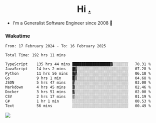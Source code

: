<h1 align="center">Hi <a href="https://www.hackerrank.com/erasmosaraujo">.</a></h1>
 
- I'm a Generalist Software Engineer  since 2008 🚀
<!--  
<p align="left">
  <a href="https://github.com/erasmosoares/github-readme-stats">
    <img
      align="center"
      src="https://github-readme-stats.vercel.app/api/top-langs/?username=erasmosoares&theme=radical&layout=compact"
    />
  </a>
  <a href="https://github.com/erasmosoares/github-readme-stats">
    [![Harlok's WakaTime stats](https://github-readme-stats.vercel.app/api/wakatime?username=ffflabs)](https://github.com/anuraghazra/github-readme-stats)
  </a>
</p>

<!--
 ### Repo 
 
<p align="left">
 <a href="https://github.com/erasmosoares/github-readme-stats">
    <img
      align="center"
      height="165"
      src="https://github-readme-stats.vercel.app/api/pin?username=erasmosoares&repo=sample-node&title_color=fff&icon_color=f9f9f9&text_color=9f9f9f&bg_color=151515"
    />
  </a>
  <a href="https://github.com/erasmosoares/github-readme-stats">
    <img
      align="center"
      height="165"
      src="https://github-readme-stats.vercel.app/api/pin?username=erasmosoares&repo=sample-node&title_color=fff&icon_color=f9f9f9&text_color=9f9f9f&bg_color=151515"
    />
  </a>
</p>
-->

 ### Wakatime 

<!--START_SECTION:waka-->

```txt
From: 17 February 2024 - To: 16 February 2025

Total Time: 192 hrs 11 mins

TypeScript    135 hrs 44 mins █████████████████▓░░░░░░░   70.31 %
JavaScript    14 hrs 2 mins   █▓░░░░░░░░░░░░░░░░░░░░░░░   07.28 %
Python        11 hrs 56 mins  █▓░░░░░░░░░░░░░░░░░░░░░░░   06.18 %
Go            9 hrs 1 min     █▒░░░░░░░░░░░░░░░░░░░░░░░   04.68 %
JSON          5 hrs 47 mins   ▓░░░░░░░░░░░░░░░░░░░░░░░░   03.00 %
Markdown      4 hrs 45 mins   ▓░░░░░░░░░░░░░░░░░░░░░░░░   02.46 %
Docker        3 hrs 51 mins   ▓░░░░░░░░░░░░░░░░░░░░░░░░   02.00 %
CSV           2 hrs 17 mins   ▒░░░░░░░░░░░░░░░░░░░░░░░░   01.19 %
C#            1 hr 1 min      ░░░░░░░░░░░░░░░░░░░░░░░░░   00.53 %
Text          56 mins         ░░░░░░░░░░░░░░░░░░░░░░░░░   00.49 %
```

<!--END_SECTION:waka-->

![](https://komarev.com/ghpvc/?username=erasmosoares&color=brightgreen)
